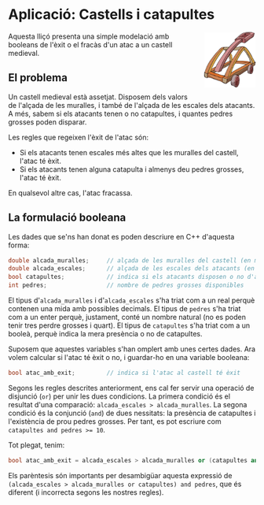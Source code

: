# Aplicació: Castells i catapultes

<img src='./castells.png' style='height: 8em; float: right; margin: 0 0 1em 1em;'/>

Aquesta lliçó presenta una simple modelació amb booleans
de l'èxit o el fracàs d'un atac a un castell medieval.


## El problema

Un castell medieval està assetjat.
Disposem dels valors de l'alçada de les muralles,
i també de l'alçada de les escales dels atacants.
A més, sabem si els atacants tenen o no catapultes,
i quantes pedres grosses poden disparar.

Les regles que regeixen l'èxit de l'atac són:

- Si els atacants tenen escales més altes que les muralles del castell,
  l'atac té èxit.
- Si els atacants tenen alguna catapulta i almenys deu pedres grosses, l'atac té èxit.

En qualsevol altre cas, l'atac fracassa.


## La formulació booleana

Les dades que se'ns han donat es poden descriure en C++ d'aquesta forma:

```c++
double alcada_muralles;     // alçada de les muralles del castell (en metres)
double alcada_escales;      // alçada de les escales dels atacants (en metres)
bool catapultes;            // indica si els atacants disposen o no d'alguna catapulta
int pedres;                 // nombre de pedres grosses disponibles
```

El tipus d'`alcada_muralles` i d'`alcada_escales` s'ha triat com a un real
perquè contenen una mida amb possibles decimals. El tipus de `pedres` s'ha triat com
a un enter perquè, justament, conté un nombre natural (no es poden tenir
tres perdre grosses i quart). El tipus de `catapultes` s'ha triat com a un
booleà, perquè indica la mera presència o no de catapultes.

Suposem que aquestes variables s'han omplert amb unes certes dades.
Ara volem calcular si l'atac té èxit o no,
i guardar-ho en una variable booleana:

```c++
bool atac_amb_exit;         // indica si l'atac al castell té èxit
```

Segons les regles descrites anteriorment,
ens cal fer servir una operació de disjunció (`or`)
per unir les dues condicions.
La primera condició és el resultat d'una comparació:
`alcada_escales > alcada_muralles`.
La segona condició és la conjunció (`and`) de dues nessitats:
la presència de catapultes i l'existència de prou pedres grosses.
Per tant, es pot escriure com `catapultes and pedres >= 10`.

Tot plegat, tenim:

```c++
bool atac_amb_exit = alcada_escales > alcada_muralles or (catapultes and pedres >= 10);
```

Els parèntesis són importants per desambigüar aquesta expressió
de `(alcada_escales > alcada_muralles or catapultes) and pedres`,
que és diferent (i incorrecta segons les nostres regles).




<Autors autors="jpetit roura"/>

